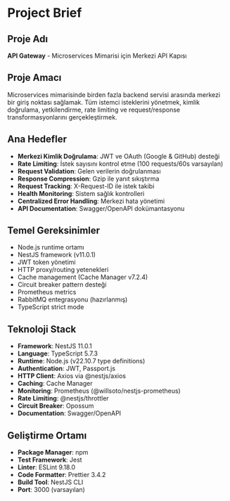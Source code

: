 # Project Brief

## Proje Adı
**API Gateway** - Microservices Mimarisi için Merkezi API Kapısı

## Proje Amacı
Microservices mimarisinde birden fazla backend servisi arasında merkezi bir giriş noktası sağlamak. Tüm istemci isteklerini yönetmek, kimlik doğrulama, yetkilendirme, rate limiting ve request/response transformasyonlarını gerçekleştirmek.

## Ana Hedefler
- **Merkezi Kimlik Doğrulama**: JWT ve OAuth (Google & GitHub) desteği
- **Rate Limiting**: İstek sayısını kontrol etme (100 requests/60s varsayılan)
- **Request Validation**: Gelen verilerin doğrulanması
- **Response Compression**: Gzip ile yanıt sıkıştırma
- **Request Tracking**: X-Request-ID ile istek takibi
- **Health Monitoring**: Sistem sağlık kontrolleri
- **Centralized Error Handling**: Merkezi hata yönetimi
- **API Documentation**: Swagger/OpenAPI dokümantasyonu

## Temel Gereksinimler
- Node.js runtime ortamı
- NestJS framework (v11.0.1)
- JWT token yönetimi
- HTTP proxy/routing yetenekleri
- Cache management (Cache Manager v7.2.4)
- Circuit breaker pattern desteği
- Prometheus metrics
- RabbitMQ entegrasyonu (hazırlanmış)
- TypeScript strict mode

## Teknoloji Stack
- **Framework**: NestJS 11.0.1
- **Language**: TypeScript 5.7.3
- **Runtime**: Node.js (v22.10.7 type definitions)
- **Authentication**: JWT, Passport.js
- **HTTP Client**: Axios via @nestjs/axios
- **Caching**: Cache Manager
- **Monitoring**: Prometheus (@willsoto/nestjs-prometheus)
- **Rate Limiting**: @nestjs/throttler
- **Circuit Breaker**: Opossum
- **Documentation**: Swagger/OpenAPI

## Geliştirme Ortamı
- **Package Manager**: npm
- **Test Framework**: Jest
- **Linter**: ESLint 9.18.0
- **Code Formatter**: Prettier 3.4.2
- **Build Tool**: NestJS CLI
- **Port**: 3000 (varsayılan)
